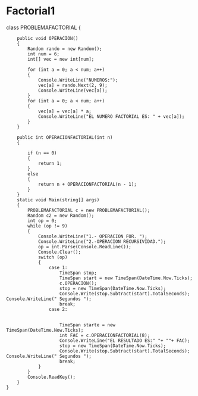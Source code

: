 # Factorial1
class PROBLEMAFACTORIAL
	{

		public void OPERACION()
		{
			Random rando = new Random();
			int num = 6;
			int[] vec = new int[num];

			for (int a = 0; a < num; a++)
			{
				Console.WriteLine("NUMEROS:");
				vec[a] = rando.Next(2, 9);
				Console.WriteLine(vec[a]);
			}
			for (int a = 0; a < num; a++)
			{
				vec[a] = vec[a] * a;
				Console.WriteLine("EL NUMERO FACTORIAL ES: " + vec[a]);
			}
		}

		public int OPERACIONFACTORIAL(int n)
		{

			if (n == 0)
			{
				return 1;
			}
			else
			{
				return n + OPERACIONFACTORIAL(n - 1);
			}
		}
		static void Main(string[] args)
		{
			PROBLEMAFACTORIAL c = new PROBLEMAFACTORIAL();
			Random c2 = new Random();
            int op = 0;
			while (op != 9)
			{
				Console.WriteLine("1.- OPERACION FOR. ");
				Console.WriteLine("2.-OPERACION RECURSIVIDAD.");
				op = int.Parse(Console.ReadLine());
				Console.Clear();
				switch (op)
				{
					case 1:
						TimeSpan stop;
						TimeSpan start = new TimeSpan(DateTime.Now.Ticks);
						c.OPERACION();
						stop = new TimeSpan(DateTime.Now.Ticks);
						Console.Write(stop.Subtract(start).TotalSeconds); Console.WriteLine(" Segundos ");
						break;
					case 2:
                        
						
						TimeSpan starte = new TimeSpan(DateTime.Now.Ticks);
                        int FAC = c.OPERACIONFACTORIAL(8);
						Console.WriteLine("EL RESULTADO ES:" "+ ""+ FAC);
						stop = new TimeSpan(DateTime.Now.Ticks);
						Console.Write(stop.Subtract(start).TotalSeconds); Console.WriteLine(" Segundos ");
						break;
				}
			}
			Console.ReadKey();
		}
	}

